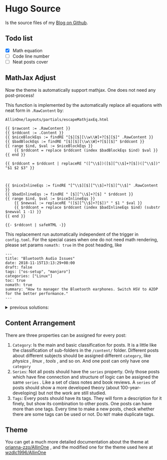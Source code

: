 # Hugo Source

Is the source files of my [Blog on Github](https://wzdlc1996.github.io).

## Todo list

-  [x]  Math equation
-  [ ]  Code line number
-  [ ]  Neat posts cover

## MathJax Adjust

Now the theme is automatically support mathjax. One does not need any post-process!

This function is implemented by the automatically replace all equations with neat form in `.RawContent` by:

```
AllinOne/layouts/partials/escapeMathjaxEq.html

{{ $rawcont := .RawContent }}
{{ $rddcont := .Content }}
{{ $niceBlockEqs := findRE "[$][$][\\w\\W]+?[$][$]" .RawContent }}
{{ $badBlockEqs := findRE "[$][$][\\w\\W]+?[$][$]" $rddcont }}
{{ range $ind, $val := $niceBlockEqs }}
    {{ $rddcont = replace $rddcont (index $badBlockEqs $ind) $val }}
{{ end }}

{{ $rddcont = $rddcont | replaceRE "([^\\$])([$][^\\$]+?[$])([^\\$])" "$1 $2 $3" }}



{{ $niceInlineEqs := findRE "[^\\$][$][^\\$]+?[$][^\\$]" .RawContent }}
{{ $badInlineEqs := findRE " [$][^\\$]+?[$] " $rddcont }}
{{ range $ind, $val := $niceInlineEqs }}
    {{ $newval := replaceRE "([$][^\\$]+?[$])" " $1 " $val }}
    {{ $rddcont = replace $rddcont (index $badInlineEqs $ind) (substr $newval 1 -1) }}
{{ end }}

{{- $rddcont | safeHTML -}}
```

This replacement run automatically independent of the trigger in `config.toml`. For the special cases when one do not need math rendering, please set params `nomath: true` in the post heading, like

```
---
title: "Bluetooth Audio Issues"
date: 2018-11-15T13:13:29+08:00
draft: false
tags: ["os-setup", "manjaro"]
categories: ["Linux"]
toc: true
nomath: true
summary: "How to manager the Bluetooth earphones. Switch HSV to A2DP for the better performance."
---
```

<details>
<summary>previous solutions:</summary>
The [issue](https://gohugo.io/content-management/formats/#mathjax-with-hugo) has been solved after recent update of Hugo. But now it renders character `\\` as `\`. To resolve this, a new shortcode `mathjax` is defined:

1.  Inline formula should been stored as `$...$`.
2.  Block math environment should be written as:
    ```markdown
    {{< other-shortcodes >}}
      {{< mathjax >}}
      $$ formulas $$
      {{< /mathjax >}}
    {{< /other-shortcodes >}}
    ```

For the known [issue](https://gohugo.io/content-management/formats/#mathjax-with-hugo) about the the different handling about character `_` in markdown and MathJax, we use the same solution in that article. In the content files, one need to do some adjustment like:

1. inline formula should been stored in <code>\`\$...\$\`</code> , while block math environment should been stored in <code>\<div\>\$\$...\$\$\</div\></code>

2. Some preview plugin(markdown preview enhanced) in Atom may render the formulas hold in `$...$` and `$$...$$`,
   where we assume that there is a space between inline formula's `$` and context. And a `\n` (break) at the beginning and end of the block formula. Which may looks like:
   ```markdown
   This is a inline formula: $E=mc^2$ and this is a block one:

   $$\int_{\Sigma} \nabla \times \bm{f}\cdot \text{d}\bm{x} = \int_{\partial \Sigma} \bm{f}\cdot \text{d}\bm{x}$$
   ```
   the adjustment above will let the render engine not work. One can use the regular-expression and replace at last as:
    1. From markdown to adjusted content files:
       Inline: `[^\$](\$[^\$ ])` to <code>\`\$1</code> and `([^\$]\$) ` to <code>\$1\`</code>
       Block: `^(\$\$)` to `<div>$1` and `(\$\$)$` to `$1</div>`

    2. From adjusted content files to markdown _(where do *NOT* need reg-exp)_ :
       Inline: <code>\`\$</code> to `$` or `\(` (depend on plugin-config) and <code>\$\`</code> to `$` or `\)`
       Block: `<div>$$` to `$$` and `$$</div>` to `$$`
</details>

## Content Arrangement

There are three properties can be assigned for every post:

1.  `Category`: Is the main and basic classification for posts. It is a little like the classification of sub-folders in the `/content/` folder. Different posts about different subjects should be assigned different `category`, like _physics_ , _linux_ , _tools_ , and so on. And one post can only have one `category`
2.  `Series`: Not all posts should have the `series` property. Only those posts which have fine connection and structure of logic can be assigned the same `series` . Like a set of class notes and book reviews. A `series` of posts should show a more developed theory (about 100-year-developing) but not the work are still studied.
3.  `Tags`: Every posts should have its tags. They will form a description for it finely, but show its combination to other posts. One posts can have more than one tags. Every time to make a new posts, check whether there are some tags can be used or not. Do `NOT` make duplicate tags.

## Theme

You can get a much more detailed documentation about the theme at [orianna-zzo/AllinOne](https://github.com/orianna-zzo/AllinOne) , and the modified one for the theme used here at [wzdlc1996/AllinOne](https://github.com/wzdlc1996/AllinOne)

